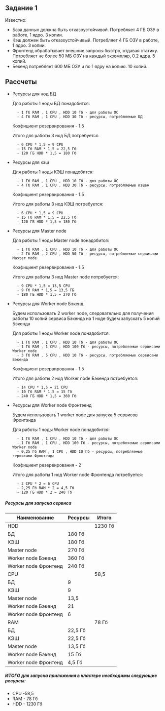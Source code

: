 ## Задание 1
Известно:
- База данных должна быть отказоустойчивой. Потребляет 4 ГБ ОЗУ в работе, 1 ядро. 3 копии.
- Кэш должен быть отказоустойчивый. Потребляет 4 ГБ ОЗУ в работе, 1 ядро. 3 копии.
- Фронтенд обрабатывает внешние запросы быстро, отдавая статику. Потребляет не более 50 МБ ОЗУ на каждый экземпляр, 0.2 ядра. 5 копий.
- Бекенд потребляет 600 МБ ОЗУ и по 1 ядру на копию. 10 копий.

## Рассчеты
- Ресурсы для нод БД

    Для работы 1 ноды БД понадобится:
    
        - 1 Гб RAM , 1 CPU , HDD 10 Гб - для работы ОС        
        - 4 Гб RAM , 1 CPU , HDD 30 Гб - ресурсы, потребляемые БД 

    Коэфициент резервирования - 1.5

    Итого для работы 3 нод БД потребуется:
    
        - 6 CPU * 1,5 = 9 CPU
        - 15 Гб RAM * 1,5 = 22,5 Гб        
        - 120 ГБ HDD * 1,5 = 180 Гб

- Ресурсы для кэш

    Для работы 1 ноды КЭШ понадобится:
    
        - 1 Гб RAM , 1 CPU , HDD 10 Гб - для работы ОС        
        - 4 Гб RAM , 1 CPU , HDD 30 Гб - ресурсы, потребляемые кэшем
    
    Коэфициент резервирования - 1.5

    Итого для работы 3 нод КЭШ потребуется:
    
        - 6 CPU * 1,5 = 9 CPU
        - 15 Гб RAM * 1,5 = 22,5 Гб      
        - 120 ГБ HDD * 1,5 = 180 Гб

- Ресурсы для Master node

    Для работы 1 ноды Master node понадобится:
    
        - 1 Гб RAM , 1 CPU , HDD 10 Гб - для работы ОС        
        - 2 Гб RAM , 2 CPU , HDD 50 Гб - ресурсы, потребляемые сервисами Master node

    Коэфициент резервирования - 1.5

    Итого для работы 3 нод Master node потребуется:
    
        - 9 CPU * 1,5 = 13,5 CPU
        - 9 Гб RAM * 1,5 = 13,5 ГБ      
        - 180 ГБ HDD * 1,5 = 270 Гб

- Ресурсы для Worker node Бэкенд

    Будем использовать 2 worker node, следовательно для получения работы 10 копий сервиса Бэкенда на 1 ноде будем запускать 5 копий Бэкенда
    
    Для работы 1 ноды Worker node понадобится:
    
        - 1 Гб RAM , 1 CPU , HDD 10 Гб - для работы ОС        
        - 1 Гб RAM , 1 CPU , HDD 100 Гб - ресурсы, потребляемые сервисами Worker node
        - 3 Гб RAM , 5 CPU , HDD 10 Гб - ресурсы, потребляемые сервисами Бэкенда

    Коэфициент резервирования - 1.5

    Итого для работы 2 нод Worker node Бэкенда потребуется:
    
        - 14 CPU * 1,5 = 21 CPU
        - 10 Гб RAM * 1,5 = 15 Гб       
        - 240 ГБ HDD * 1,5 = 360 Гб

- Ресурсы для Worker node Фронтэенд

    Будем использовать 1 worker node для запуска 5 сервисов Фронтэнда
    
    Для работы 1 ноды Worker node понадобится:
    
        - 1 Гб RAM , 1 CPU , HDD 10 Гб - для работы ОС        
        - 1 Гб RAM , 1 CPU , HDD 100 Гб - ресурсы, потребляемые сервисами Worker node
        - 0,25 Гб RAM , 1 CPU , HDD 10 Гб - ресурсы, потребляемые сервисами Фронтенда

    Коэфициент резервирования - 2

    Итого для работы 1 нод Worker node Фронтенда потребуется:
    
        - 3 CPU * 2 = 6 CPU
        - 2,25 Гб RAM * 2 = 4,5 Гб        
        - 120 ГБ HDD * 2 = 240 Гб


##### Ресурсы для запуска сервиса
| Наименование | Ресурсы | Итого |
|--------------|---------|-------|
| HDD || 1230 Гб |
| БД | 180 Гб ||
| КЭШ | 180 Гб ||
| Master node | 270 Гб ||
| Worker node Бэкенд | 360 Гб ||
| Worker node Фронтенд | 240 Гб ||
| CPU || 58,5 |
| БД | 9 ||
| КЭШ | 9 ||
| Master node | 13,5 ||
| Worker node Бэкенд | 21 ||
| Worker node Фронтенд | 6 ||
| RAM || 78 Гб |
| БД | 22,5 Гб ||
| КЭШ | 22,5 Гб ||
| Master node | 13,5 Гб ||
| Worker node Бэкенд | 15 Гб ||
| Worker node Фронтенд | 4,5 Гб ||


##### ИТОГО для запуска приложения в кластере необходимы следующие ресурсы:
- CPU -58,5
- RAM - 78 Гб
- HDD - 1230 Гб
